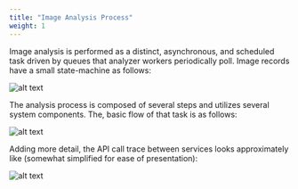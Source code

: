 ```yaml
---
title: "Image Analysis Process"
weight: 1
---
```


Image analysis is performed as a distinct, asynchronous, and scheduled task driven by queues that analyzer workers periodically poll. Image records have a small state-machine as follows:

![alt text](https://s3.amazonaws.com/cdn.freshdesk.com/data/helpdesk/attachments/production/36021354861/original/YSqCPgSG77OXMHOjx7P2Do9Bld4Zar5gVw.jpg?1542049669)

The analysis process is composed of several steps and utilizes several system components. The, basic flow of that task is as follows:

![alt text](https://s3.amazonaws.com/cdn.freshdesk.com/data/helpdesk/attachments/production/36020808611/original/9W4uwUyT5suYarn83yOGsWPynNnxtPJKdw.jpg?1541503856)

Adding more detail, the API call trace between services looks approximately like (somewhat simplified for ease of presentation):

![alt text](https://s3.amazonaws.com/cdn.freshdesk.com/data/helpdesk/attachments/production/36020808625/original/IH32gpqyEoHW_CE-oe3JhkMojY82zCWcXQ.jpg?1541503874)